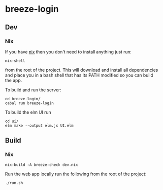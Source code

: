 # breeze-login

## Dev

### Nix

If you have [nix](https://nixos.org/nix/manual/) then you don't need to install
anything just run:

    nix-shell

from the root of the project. This will download and install all dependencies
and place you in a bash shell that has its PATH modified so you can build the
app.

To build and run the server:

    cd breeze-login/
    cabal run breeze-login

To build the elm UI run 

    cd ui/
    elm make --output elm.js UI.elm

## Build

### Nix

    nix-build -A breeze-check dev.nix

Run the web app locally run the following from the root of the project:

    ./run.sh
